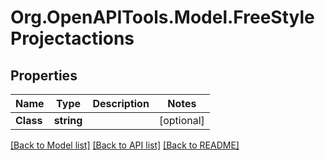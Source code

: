 # Org.OpenAPITools.Model.FreeStyleProjectactions
## Properties

Name | Type | Description | Notes
------------ | ------------- | ------------- | -------------
**Class** | **string** |  | [optional] 

[[Back to Model list]](../README.md#documentation-for-models) [[Back to API list]](../README.md#documentation-for-api-endpoints) [[Back to README]](../README.md)

